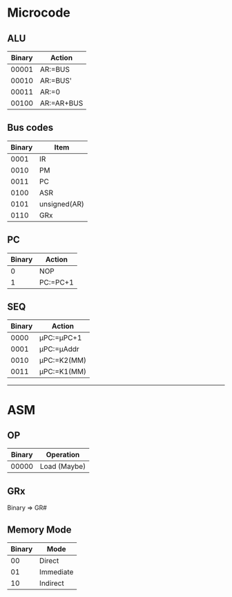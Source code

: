 # Microcode

## ALU
|Binary|Action|
|---|---|
|00001|AR:=BUS|
|00010|AR:=BUS'|
|00011|AR:=0|
|00100|AR:=AR+BUS|

## Bus codes
|Binary|Item|
|---|---|
|0001|IR|
|0010|PM|
|0011|PC|
|0100|ASR|
|0101|unsigned(AR)|
|0110|GRx|

## PC
|Binary|Action|
|---|---|
|0|NOP|
|1|PC:=PC+1|

## SEQ
|Binary|Action|
|---|---|
|0000|μPC:=μPC+1|
|0001|μPC:=μAddr|
|0010|μPC:=K2(MM)|
|0011|μPC:=K1(MM)|


- - -

# ASM

## OP
|Binary|Operation|
|---|---|
|00000|Load (Maybe)|

## GRx
Binary => GR#

## Memory Mode
|Binary|Mode|
|---|---|
|00|Direct|
|01|Immediate|
|10|Indirect|

